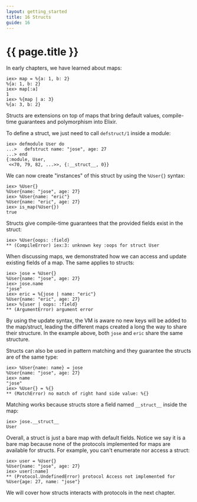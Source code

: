```yaml
---
layout: getting_started
title: 16 Structs
guide: 16
---
```


# {{ page.title }}

In early chapters, we have learned about maps:

```iex
iex> map = %{a: 1, b: 2}
%{a: 1, b: 2}
iex> map[:a]
1
iex> %{map | a: 3}
%{a: 3, b: 2}
```

Structs are extensions on top of maps that bring default values, compile-time guarantees and polymorphism into Elixir.

To define a struct, we just need to call `defstruct/1` inside a module:

```iex
iex> defmodule User do
...>   defstruct name: "jose", age: 27
...> end
{:module, User,
 <<70, 79, 82, ...>>, {:__struct__, 0}}
```

We can now create "instances" of this struct by using the `%User{}` syntax:

```iex
iex> %User{}
%User{name: "jose", age: 27}
iex> %User{name: "eric"}
%User{name: "eric", age: 27}
iex> is_map(%User{})
true
```

Structs give compile-time guarantees that the provided fields exist in the struct:

```iex
iex> %User{oops: :field}
** (CompileError) iex:3: unknown key :oops for struct User
```

When discussing maps, we demonstrated how we can access and update existing fields of a map. The same applies to structs:

```iex
iex> jose = %User{}
%User{name: "jose", age: 27}
iex> jose.name
"jose"
iex> eric = %{jose | name: "eric"}
%User{name: "eric", age: 27}
iex> %{user | oops: :field}
** (ArgumentError) argument error
```

By using the update syntax, the VM is aware no new keys will be added to the map/struct, leading the different maps created a long the way to share their structure. In the example above, both `jose` and `eric` share the same structure.

Structs can also be used in pattern matching and they guarantee the structs are of the same type:

```iex
iex> %User{name: name} = jose
%User{name: "jose", age: 27}
iex> name
"jose"
iex> %User{} = %{}
** (MatchError) no match of right hand side value: %{}
```

Matching works because structs store a field named `__struct__` inside the map:

```iex
iex> jose.__struct__
User
```

Overall, a struct is just a bare map with default fields. Notice we say it is a bare map because none of the protocols implemented for maps are available for structs. For example, you can't enumerate nor access a struct:

```iex
iex> user = %User{}
%User{name: "jose", age: 27}
iex> user[:name]
** (Protocol.UndefinedError) protocol Access not implemented for %User{age: 27, name: "jose"}
```

We will cover how structs interacts with protocols in the next chapter.
